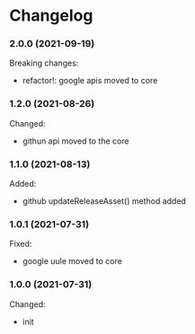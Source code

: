# Changelog

### 2.0.0 (2021-09-19)

Breaking changes:

-   refactor!: google apis moved to core

### 1.2.0 (2021-08-26)

Changed:

-   githun api moved to the core

### 1.1.0 (2021-08-13)

Added:

-   github updateReleaseAsset() method added

### 1.0.1 (2021-07-31)

Fixed:

-   google uule moved to core

### 1.0.0 (2021-07-31)

Changed:

-   init
